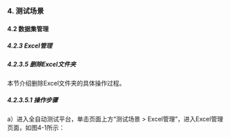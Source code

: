 ### 4. 测试场景

#### 4.2 数据集管理

##### 4.2.3 Excel管理

##### 4.2.3.5 删除Excel文件夹

本节介绍删除Excel文件夹的具体操作过程。

##### 4.2.3.5.1 操作步骤

a）进入全自动测试平台，单击页面上方“测试场景 > Excel管理”，进入Excel管理页面，如图4-1所示：
